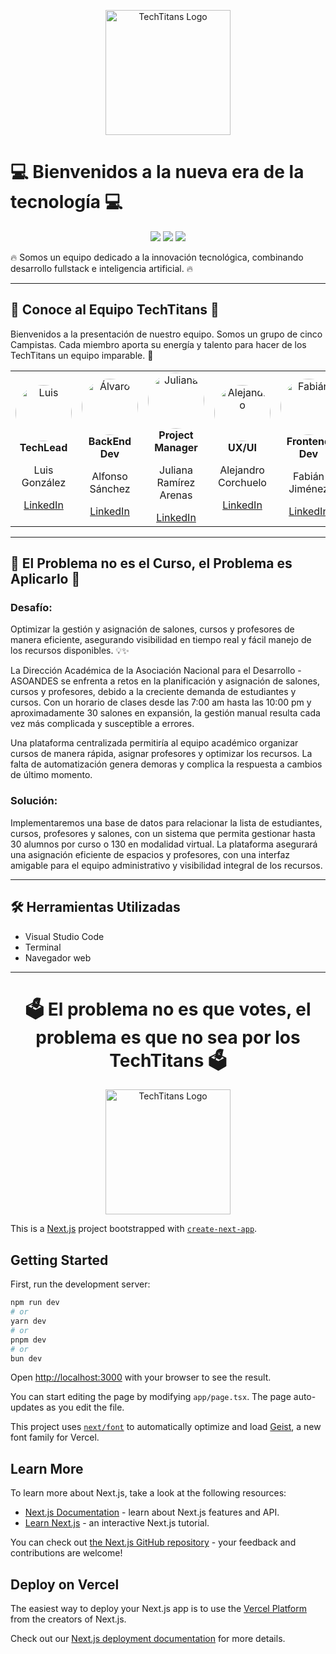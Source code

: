 <p align="center">
  <img src="Logo TechTitans.png" alt="TechTitans Logo" width="200" />
</p>

# 💻 Bienvenidos a la nueva era de la tecnología 💻

<p align="center">
  <img src="https://img.shields.io/badge/Misión-Innovar%20%7C%20Transformar%20%7C%20Potenciar-blueviolet" />
  <img src="https://img.shields.io/badge/Especialidad-informational" />
  <img src="https://img.shields.io/badge/-TechTitans-green" />
</p>

🔥 Somos un equipo dedicado a la innovación tecnológica, combinando desarrollo fullstack e inteligencia artificial. 🔥

---

## 🤖 Conoce al Equipo TechTitans 🤖
Bienvenidos a la presentación de nuestro equipo. Somos un grupo de cinco Campistas. Cada miembro aporta su energía y talento para hacer de los TechTitans un equipo imparable. 🚀

<table align="center">
  <tr>
    <td align="center">
      <img src="https://i.postimg.cc/59Xnbx3g/Luis-SF.png" alt="Luis" width="90" height="90" style="border-radius: 50%;" /><br>
      <b>TechLead</b><br>
      <p>Luis González</p>
      <a href="https://www.linkedin.com/in/luis-andres-gonzalez-corzo-354498238/">LinkedIn</a>
    </td>
    <td align="center">
      <img src="https://i.postimg.cc/kDrVdNy0/Alvaro-SF.png" alt="Álvaro" width="90" height="90" style="border-radius: 50%;" /><br>
      <b>BackEnd Dev</b><br>
      <p>Alfonso Sánchez</p>
      <a href="https://www.linkedin.com/in/alfonso-sanchez-92a24130b/">LinkedIn</a>
    </td>
    <td align="center">
      <img src="https://i.postimg.cc/P50s0W6w/Disen-o-sin-ti-tulo-13.png" alt="Juliana" width="90" height="90" style="border-radius: 50%;" /><br>
      <b>Project Manager</b><br>
      <p>Juliana Ramírez Arenas</p>
      <a href="https://www.linkedin.com/in/julianaramirezarenas/">LinkedIn</a>
    </td>
    <td align="center">
      <img src="https://i.postimg.cc/K82NPtyp/foto-Alejo-sf.png" alt="Alejandro" width="90" height="90" style="border-radius: 50%;" /><br>
      <b>UX/UI</b><br>
      <p>Alejandro Corchuelo</p>
      <a href="https://www.linkedin.com/in/alejandro-corchuelo/">LinkedIn</a>
    </td>
    <td align="center">
      <img src="https://i.postimg.cc/kgvyfDJJ/fabian-SF.png" alt="Fabián" width="90" height="90" style="border-radius: 50%;" /><br>
      <b>Frontend Dev</b><br>
      <p>Fabián Jiménez</p>
      <a href="https://www.linkedin.com/in/edgar-jimenez-a929152a8/">LinkedIn</a>
    </td>
  </tr>
</table>

---

## 🎯 El Problema no es el Curso, el Problema es Aplicarlo 🚀
### Desafío:
Optimizar la gestión y asignación de salones, cursos y profesores de manera eficiente, asegurando visibilidad en tiempo real y fácil manejo de los recursos disponibles. 💡✨

La Dirección Académica de la Asociación Nacional para el Desarrollo - ASOANDES se enfrenta a retos en la planificación y asignación de salones, cursos y profesores, debido a la creciente demanda de estudiantes y cursos. Con un horario de clases desde las 7:00 am hasta las 10:00 pm y aproximadamente 30 salones en expansión, la gestión manual resulta cada vez más complicada y susceptible a errores. 

Una plataforma centralizada permitiría al equipo académico organizar cursos de manera rápida, asignar profesores y optimizar los recursos. La falta de automatización genera demoras y complica la respuesta a cambios de último momento.

### Solución:
Implementaremos una base de datos para relacionar la lista de estudiantes, cursos, profesores y salones, con un sistema que permita gestionar hasta 30 alumnos por curso o 130 en modalidad virtual. La plataforma asegurará una asignación eficiente de espacios y profesores, con una interfaz amigable para el equipo administrativo y visibilidad integral de los recursos.

---

## 🛠️ Herramientas Utilizadas
- Visual Studio Code
- Terminal
- Navegador web

---

<h1 align="center">🗳️ El problema no es que votes, el problema es que no sea por los TechTitans 🗳️</h1>


<p align="center">
  <img src="https://i.postimg.cc/BvhBfyPR/Logo-Tech-Titans1.png" alt="TechTitans Logo" width="200" />
</p>


This is a [Next.js](https://nextjs.org) project bootstrapped with [`create-next-app`](https://nextjs.org/docs/app/api-reference/cli/create-next-app).

## Getting Started

First, run the development server:

```bash
npm run dev
# or
yarn dev
# or
pnpm dev
# or
bun dev
```

Open [http://localhost:3000](http://localhost:3000) with your browser to see the result.

You can start editing the page by modifying `app/page.tsx`. The page auto-updates as you edit the file.

This project uses [`next/font`](https://nextjs.org/docs/app/building-your-application/optimizing/fonts) to automatically optimize and load [Geist](https://vercel.com/font), a new font family for Vercel.

## Learn More

To learn more about Next.js, take a look at the following resources:

- [Next.js Documentation](https://nextjs.org/docs) - learn about Next.js features and API.
- [Learn Next.js](https://nextjs.org/learn) - an interactive Next.js tutorial.

You can check out [the Next.js GitHub repository](https://github.com/vercel/next.js) - your feedback and contributions are welcome!

## Deploy on Vercel

The easiest way to deploy your Next.js app is to use the [Vercel Platform](https://vercel.com/new?utm_medium=default-template&filter=next.js&utm_source=create-next-app&utm_campaign=create-next-app-readme) from the creators of Next.js.

Check out our [Next.js deployment documentation](https://nextjs.org/docs/app/building-your-application/deploying) for more details.
